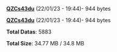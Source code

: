 [**QZCs43du**](/data/QZCs43du.txt) (22/01/23 - 19:44)- 944 bytes

[**QZCs43du**](/data/QZCs43du.txt) (22/01/23 - 19:44)- 944 bytes

**Total Datas**: 5883

**Total Size**: 34.77 MB / 34.8 MB